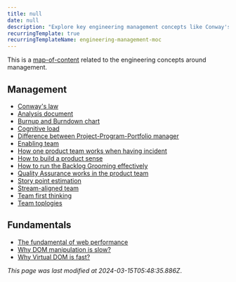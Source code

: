 ```yaml
---
title: null
date: null
description: "Explore key engineering management concepts like Conway's law, team topologies, backlog grooming, and quality assurance to improve product development and team performance effectively."
recurringTemplate: true
recurringTemplateName: engineering-management-moc
---
```


This is a [map-of-content]() related to the engineering concepts around management.

## Management

- [Conway's law]()
- [Analysis document]()
- [Burnup and Burndown chart]()
- [Cognitive load]()
- [Difference between Project-Program-Portfolio manager]()
- [Enabling team]()
- [How one product team works when having incident]()
- [How to build a product sense]()
- [How to run the Backlog Grooming effectively]()
- [Quality Assurance works in the product team]()
- [Story point estimation]()
- [Stream-aligned team]()
- [Team first thinking]()
- [Team toplogies]()

## Fundamentals

- [The fundamental of web performance]()
- [Why DOM manipulation is slow?]()
- [Why Virtual DOM is fast?]()

_This page was last modified at 2024-03-15T05:48:35.886Z_.
